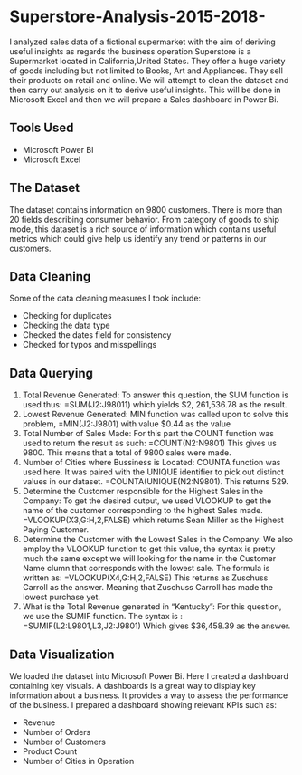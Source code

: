 # Superstore-Analysis-2015-2018-
I analyzed sales data of a fictional supermarket with the aim of deriving useful insights as regards the business operation 
Superstore is a Supermarket located in California,United States. They offer a huge variety of goods including but not limited to Books, Art and Appliances. They sell their products on retail and online.
We will attempt to clean the dataset and then carry out analysis on it to derive useful insights. This will be done in Microsoft Excel and then we will prepare a Sales dashboard in Power Bi.
## Tools Used
* Microsoft Power BI
* Microsoft Excel
## The Dataset 
The dataset contains information on 9800 customers. There is more than 20 fields describing consumer behavior. From category of goods to ship mode, this dataset is a rich source of information which contains useful metrics which could give help us identify any trend or patterns in our customers.
## Data Cleaning 
Some of the data cleaning measures I took include:
* Checking for duplicates
* Checking the data type
* Checked the dates field for consistency
* Checked for typos and misspellings
## Data Querying 
1. Total Revenue Generated: To answer this question, the SUM function is used thus:
=SUM(J2:J98011) which yields $2, 261,536.78 as the result.
2. Lowest Revenue Generated: MIN function was called upon to solve this problem,
=MIN(J2:J9801) with value $0.44 as the value
3. Total Number of Sales Made: For this part the COUNT function was used to return the result as such:
=COUNT(N2:N9801)
This gives us 9800. This means that a total of 9800 sales were made.
4. Number of Cities where Bussiness is Located: COUNTA function was used here. It was paired with the UNIQUE identifier to pick out distinct values in our dataset.
=COUNTA(UNIQUE(N2:N9801). This returns 529.
5. Determine the Customer responsible for the Highest Sales in the Company: To get the desired output, we used VLOOKUP to get the name of the customer corresponding to the highest Sales made.
=VLOOKUP(X3,G:H,2,FALSE) which returns Sean Miller as the Highest Paying Customer.
6. Determine the Customer with the Lowest Sales in the Company: We also employ the VLOOKUP function to get this value, the syntax is pretty much the same except we will looking for the name in the Customer Name clumn that corresponds with the lowest sale. The formula is written as:
=VLOOKUP(X4,G:H,2,FALSE)
This returns as Zuschuss Carroll as the answer. Meaning that Zuschuss Carroll has made the lowest purchase yet.
7. What is the Total Revenue generated in “Kentucky”: For this question, we use the SUMIF function. The syntax is :
=SUMIF(L2:L9801,L3,J2:J9801)
Which gives $36,458.39 as the answer.
## Data Visualization 
We loaded the dataset into Microsoft Power Bi. Here I created a dashboard containing key visuals. A dashboards is a great way to display key information about a business. It provides a way to assess the performance of the business. 
I prepared a dashboard showing relevant KPIs such as:
* Revenue
* Number of Orders
* Number of Customers
* Product Count
* Number of Cities in Operation
